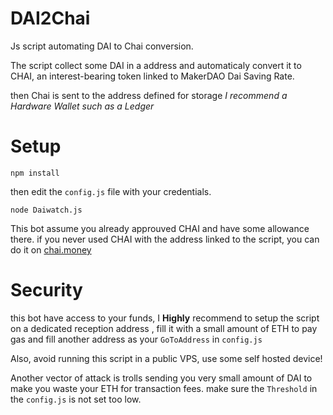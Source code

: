 # DAI2Chai
Js script automating DAI to Chai conversion.

The script collect some DAI in a address and automaticaly convert it to CHAI, an interest-bearing token linked to MakerDAO Dai Saving Rate.

then Chai is sent to the address defined for storage *I recommend a Hardware Wallet such as a Ledger*

# Setup

`npm install`

then edit the `config.js` file with your credentials.

`node Daiwatch.js`

This bot assume you already approuved CHAI and have some allowance there. if you never used CHAI with the address linked to the script, you can do it on [chai.money](chai.money)

# Security

this bot have access to your funds, I **Highly** recommend to setup the script on a dedicated reception address , fill it with a small amount of ETH to pay gas and fill another address as your `GoToAddress` in `config.js`

Also, avoid running this script in a public VPS, use some self hosted device!

Another vector of attack is trolls sending you very small amount of DAI to make you waste your ETH for transaction fees. make sure the `Threshold` in the `config.js` is not set too low.
